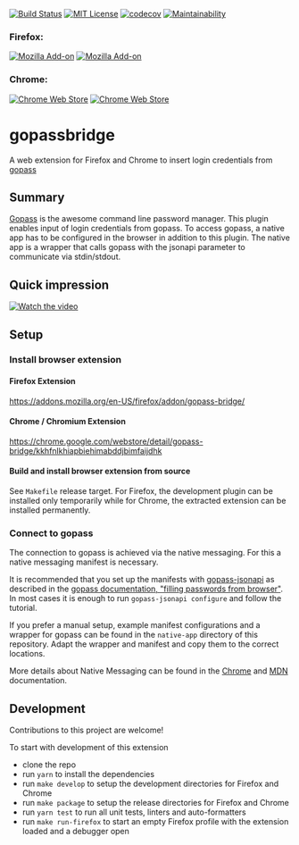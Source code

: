 [![Build Status](https://travis-ci.org/gopasspw/gopassbridge.svg?branch=master)](https://travis-ci.org/gopasspw/gopassbridge)
[![MIT License](https://img.shields.io/badge/license-MIT-blue.svg)](https://github.com/gopasspw/gopass/blob/master/LICENSE)
[![codecov](https://codecov.io/gh/gopasspw/gopassbridge/branch/master/graph/badge.svg)](https://codecov.io/gh/gopasspw/gopassbridge)
[![Maintainability](https://api.codeclimate.com/v1/badges/2dc6eded0845ab008be7/maintainability)](https://codeclimate.com/github/gopasspw/gopassbridge/maintainability)

### Firefox:
[![Mozilla Add-on](https://img.shields.io/amo/v/gopass-bridge.svg?colorB=45bf1e)](https://addons.mozilla.org/firefox/addon/gopass-bridge/)
[![Mozilla Add-on](https://img.shields.io/amo/d/gopass-bridge.svg)](https://addons.mozilla.org/firefox/addon/gopass-bridge/)

### Chrome:
[![Chrome Web Store](https://img.shields.io/chrome-web-store/v/kkhfnlkhiapbiehimabddjbimfaijdhk.svg?colorB=45bf1e)](https://chrome.google.com/webstore/detail/gopass-bridge/kkhfnlkhiapbiehimabddjbimfaijdhk)
[![Chrome Web Store](https://img.shields.io/chrome-web-store/users/kkhfnlkhiapbiehimabddjbimfaijdhk.svg)](https://chrome.google.com/webstore/detail/gopass-bridge/kkhfnlkhiapbiehimabddjbimfaijdhk)

# gopassbridge

A web extension for Firefox and Chrome to insert login credentials from [gopass](https://gopass.pw)

## Summary

[Gopass](https://github.com/gopasspw/gopass) is the awesome command line password manager. This plugin enables input of login credentials from gopass.
To access gopass, a native app has to be configured in the browser in addition to this plugin. 
The native app is a wrapper that calls gopass with the jsonapi parameter to communicate via stdin/stdout. 

## Quick impression

[![Watch the video](https://raw.github.com/gopasspw/gopassbridge/master/media/GopassBridgeWalkaroundPlaceholder.png)](https://youtu.be/ovOX_xP0d3s)

## Setup

### Install browser extension

#### Firefox Extension

https://addons.mozilla.org/en-US/firefox/addon/gopass-bridge/

#### Chrome / Chromium Extension

https://chrome.google.com/webstore/detail/gopass-bridge/kkhfnlkhiapbiehimabddjbimfaijdhk

#### Build and install browser extension from source

See `Makefile` release target. For Firefox, the development plugin can be installed only temporarily while for Chrome, the extracted extension can be installed permanently.

### Connect to gopass

The connection to gopass is achieved via the native messaging.
For this a native messaging manifest is necessary.

It is recommended that you set up the manifests with [gopass-jsonapi](https://github.com/gopasspw/gopass-jsonapi) as described in the [gopass documentation, "filling passwords from browser"](https://github.com/gopasspw/gopass/blob/master/docs/setup.md#filling-in-passwords-from-browser).
In most cases it is enough to run `gopass-jsonapi configure` and follow the tutorial.

If you prefer a manual setup, example manifest configurations and a wrapper for gopass can be found in the `native-app` directory of this repository. 
Adapt the wrapper and manifest and copy them to the correct locations.

More details about Native Messaging can be found in the [Chrome](https://developer.chrome.com/apps/nativeMessaging) and [MDN](https://developer.mozilla.org/en-US/Add-ons/WebExtensions/Native_messaging) documentation.

## Development

Contributions to this project are welcome!

To start with development of this extension
* clone the repo
* run `yarn` to install the dependencies
* run `make develop` to setup the development directories for Firefox and Chrome
* run `make package` to setup the release directories for Firefox and Chrome
* run `yarn test` to run all unit tests, linters and auto-formatters
* run `make run-firefox` to start an empty Firefox profile with the extension loaded and a debugger open
